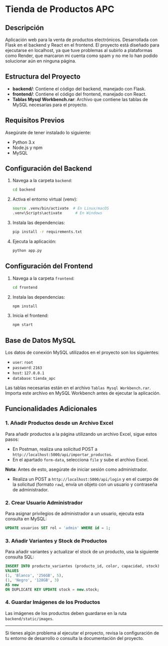 
# Tienda de Productos APC

## Descripción
Aplicación web para la venta de productos electrónicos. Desarrollada con Flask en el backend y React en el frontend. El proyecto está diseñado para ejecutarse en localhost, ya que tuve problemas al subirlo a plataformas como Render, que marcaron mi cuenta como spam y no me lo han podido solucionar aún en ninguna página.

## Estructura del Proyecto

- **backend/**: Contiene el código del backend, manejado con Flask.
- **frontend/**: Contiene el código del frontend, manejado con React.
- **Tablas Mysql Workbench.rar**: Archivo que contiene las tablas de MySQL necesarias para el proyecto.

## Requisitos Previos

Asegúrate de tener instalado lo siguiente:

- Python 3.x
- Node.js y npm
- MySQL

## Configuración del Backend

1. Navega a la carpeta `backend`:
   ```bash
   cd backend
   ```

2. Activa el entorno virtual (venv):
   ```bash
   source .venv/bin/activate  # En Linux/macOS
   .venv\Scripts\activate      # En Windows
   ```

3. Instala las dependencias:
   ```bash
   pip install -r requirements.txt
   ```

4. Ejecuta la aplicación:
   ```bash
   python app.py
   ```

## Configuración del Frontend

1. Navega a la carpeta `frontend`:
   ```bash
   cd frontend
   ```

2. Instala las dependencias:
   ```bash
   npm install
   ```

3. Inicia el frontend:
   ```bash
   npm start
   ```

## Base de Datos MySQL

Los datos de conexión MySQL utilizados en el proyecto son los siguientes:
- `user`: `root`
- `password`: `2163`
- `host`: `127.0.0.1`
- `database`: `tienda_apc`

Las tablas necesarias están en el archivo `Tablas Mysql Workbench.rar`. Importa este archivo en MySQL Workbench antes de ejecutar la aplicación.

## Funcionalidades Adicionales

### 1. Añadir Productos desde un Archivo Excel
Para añadir productos a la página utilizando un archivo Excel, sigue estos pasos:

- En Postman, realiza una solicitud POST a `http://localhost:5000/api/importar_productos`.
- En el apartado `form-data`, selecciona `file` y sube el archivo Excel.

**Nota**: Antes de esto, asegúrate de iniciar sesión como administrador.

- Realiza un POST a `http://localhost:5000/api/login` y en el cuerpo de la solicitud (formato `raw`), envía un objeto con un usuario y contraseña de administrador.

### 2. Crear Usuario Administrador

Para asignar privilegios de administrador a un usuario, ejecuta esta consulta en MySQL:
```sql
UPDATE usuarios SET rol = 'admin' WHERE id = 1;
```

### 3. Añadir Variantes y Stock de Productos

Para añadir variantes y actualizar el stock de un producto, usa la siguiente consulta SQL:
```sql
INSERT INTO producto_variantes (producto_id, color, capacidad, stock)
VALUES
(1, 'Blanco', '256GB', 5),
(1, 'Negro', '128GB', 3) 
AS new
ON DUPLICATE KEY UPDATE stock = new.stock;
```

### 4. Guardar Imágenes de los Productos

Las imágenes de los productos deben guardarse en la ruta `backend/static/images`.

---

Si tienes algún problema al ejecutar el proyecto, revisa la configuración de tu entorno de desarrollo o consulta la documentación del proyecto.